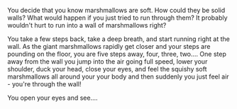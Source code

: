 You decide that you know marshmallows are soft.  How could they be solid walls? What would happen if you just tried to run through them?  It probably wouldn't hurt to run into a wall of marshmallows right?

You take a few steps back, take a deep breath, and start running right at the wall. As the giant marshmallows rapidly get closer and your steps are pounding on the floor, you are five steps away, four, three, two.... One step away from the wall you jump into the air going full speed, lower your shoulder, duck your head, close your eyes, and feel the squishy soft marshmallows all around your your body and then suddenly you just feel air - you're through the wall!

You open your eyes and see....

